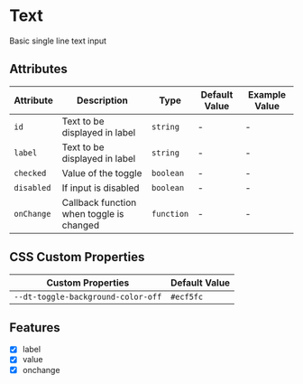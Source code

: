 # Text
Basic single line text input

## Attributes
| Attribute | Description | Type | Default Value | Example Value | 
| --------- | ----------- | ---- | ------------- | ------------- |
| `id`   | Text to be displayed in label | `string` | - | - |
| `label`   | Text to be displayed in label | `string` | - | - |
| `checked`   | Value of the toggle | `boolean` | - | - |
| `disabled`   | If input is disabled | `boolean` | - | - |
| `onChange`   | Callback function when toggle is changed | `function` | - | - |

## CSS Custom Properties
| Custom Properties   | Default Value   |
|---------------------|-----------------|
| `--dt-toggle-background-color-off` | `#ecf5fc`  |


## Features
- [x] label
- [x] value
- [x] onchange
